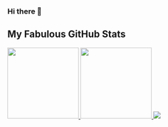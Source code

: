 ### Hi there 👋

<!--
**daAus10/daAus10** is a ✨ _special_ ✨ repository because its `README.md` (this file) appears on your GitHub profile.

Here are some ideas to get you started:

- 🔭 I’m currently working on ...
- 🌱 I’m currently learning ...
- 👯 I’m looking to collaborate on ...
- 🤔 I’m looking for help with ...
- 💬 Ask me about ...
- 📫 How to reach me: ...
- 😄 Pronouns: ...
- ⚡ Fun fact: ...
-->

## My Fabulous GitHub Stats
<a href="#">
<img height=160  src="https://github-readme-stats.vercel.app/api?username=daaus10&theme=radical&rank_icon=github"/>
  <a/>
<a href="#">
<img height=160  src="https://github-readme-streak-stats.herokuapp.com/?user=daaus10&theme=radical"/>
<a/>
<a href="https://github-readme-stats.vercel.app/api/top-langs/?username=daaus10&theme=radical&include_all_commits=true&count_private=true&hide_progress=true&layout=donut-vertical">
<img   src="https://github-readme-stats.vercel.app/api/top-langs/?username=daAus10&theme=radical&layout=donut-vertical"/>
<a/>
